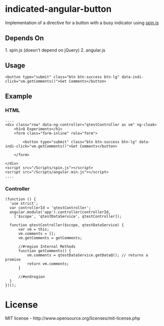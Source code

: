 indicated-angular-button
========================

Implementation of a directive for a button with a busy indicator using <a href='http://fgnass.github.io/spin.js/' target='_blank'>spin.js</a>

<h2>Depends On</h2>
1. spin.js (doesn't depend on jQuery)
2. angular.js

<h2>Usage</h2>

    <button type="submit" class="btn btn-success btn-lg" data-indi-click="vm.getComments()">Get Comments</button>

<h2>Example</h2>
<h3>HTML</h3>
    
    ....
    <div class="row" data-ng-controller="qtestController as vm" ng-cloak>
        <h1>Q Experiments</h1>
        <form class="form-inline" role="form">
    
            <button type="submit" class="btn btn-success btn-lg" data-indi-click="vm.getComments()">Get Comments</button>
    
        </form>
       
    </div>
    <script src="/Scripts/spin.js"></script>
    <script src="/Scripts/angular.min.js"></script>
    ....

<h3>Controller</h3>
    
    (function () {
      'use strict';
      var controllerId = 'qtestController';
      angular.module('app').controller(controllerId,
  		['$scope', 'qtestDataService', qtestController]);
  
      function qtestController($scope, qtestDataService) {
          var vm = this;
          vm.comments = [];
          vm.getComments = getComments;
  
          //#region Internal Methods        
          function getComments() {
              vm.comments = qtestDataService.getDataQ(); // returns a promise
              return vm.comments;
          }
  
          //#endregion
      }
    })();
    
<h1>License</h1>
MIT license - http://www.opensource.org/licenses/mit-license.php

